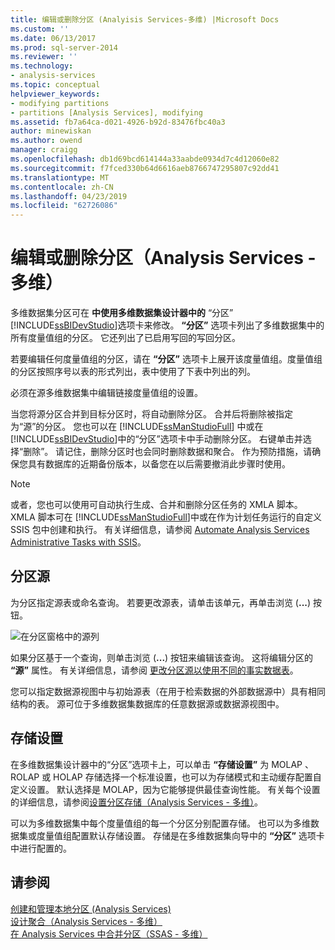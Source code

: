 ```yaml
---
title: 编辑或删除分区 (Analyisis Services-多维) |Microsoft Docs
ms.custom: ''
ms.date: 06/13/2017
ms.prod: sql-server-2014
ms.reviewer: ''
ms.technology:
- analysis-services
ms.topic: conceptual
helpviewer_keywords:
- modifying partitions
- partitions [Analysis Services], modifying
ms.assetid: fb7a64ca-d021-4926-b92d-83476fbc40a3
author: minewiskan
ms.author: owend
manager: craigg
ms.openlocfilehash: db1d69bcd614144a33aabde0934d7c4d12060e82
ms.sourcegitcommit: f7fced330b64d6616aeb8766747295807c92dd41
ms.translationtype: MT
ms.contentlocale: zh-CN
ms.lasthandoff: 04/23/2019
ms.locfileid: "62726086"
---
```

# <a name="edit-or-delete-partitions-analyisis-services---multidimensional"></a>编辑或删除分区（Analysis Services - 多维）
  多维数据集分区可在 **中使用多维数据集设计器中的** “分区” [!INCLUDE[ssBIDevStudio](../../../includes/ssbidevstudio-md.md)]选项卡来修改。 **“分区”** 选项卡列出了多维数据集中的所有度量值组的分区。 它还列出了已启用写回的写回分区。  
  
 若要编辑任何度量值组的分区，请在 **“分区”** 选项卡上展开该度量值组。度量值组的分区按照序号以表的形式列出，表中使用了下表中列出的列。  
  
 必须在源多维数据集中编辑链接度量值组的设置。  
  
 当您将源分区合并到目标分区时，将自动删除分区。 合并后将删除被指定为“源”的分区。 您也可以在 [!INCLUDE[ssManStudioFull](../../../includes/ssmanstudiofull-md.md)] 中或在 [!INCLUDE[ssBIDevStudio](../../../includes/ssbidevstudio-md.md)]中的“分区”选项卡中手动删除分区。 右键单击并选择“删除”。 请记住，删除分区时也会同时删除数据和聚合。 作为预防措施，请确保您具有数据库的近期备份版本，以备您在以后需要撤消此步骤时使用。  
  
> [!NOTE]  
>  或者，您也可以使用可自动执行生成、合并和删除分区任务的 XMLA 脚本。 XMLA 脚本可在 [!INCLUDE[ssManStudioFull](../../../includes/ssmanstudiofull-md.md)]中或在作为计划任务运行的自定义 SSIS 包中创建和执行。 有关详细信息，请参阅 [Automate Analysis Services Administrative Tasks with SSIS](../instances/automate-analysis-services-administrative-tasks-with-ssis.md)。  
  
## <a name="partition-source"></a>分区源  
 为分区指定源表或命名查询。 若要更改源表，请单击该单元，再单击浏览 (**...**) 按钮。  
  
 ![在分区窗格中的源列](../media/ssas-partitionsource.png "分区窗格中的源列")  
  
 如果分区基于一个查询，则单击浏览 (**...**) 按钮来编辑该查询。 这将编辑分区的 **“源”** 属性。 有关详细信息，请参阅 [更改分区源以使用不同的事实数据表](change-a-partition-source-to-use-a-different-fact-table.md)。  
  
 您可以指定数据源视图中与初始源表（在用于检索数据的外部数据源中）具有相同结构的表。 源可位于多维数据集数据库的任意数据源或数据源视图中。  
  
## <a name="storage-settings"></a>存储设置  
 在多维数据集设计器中的“分区”选项卡上，可以单击 **“存储设置”** 为 MOLAP 、ROLAP 或 HOLAP 存储选择一个标准设置，也可以为存储模式和主动缓存配置自定义设置。 默认选择是 MOLAP，因为它能够提供最佳查询性能。 有关每个设置的详细信息，请参阅[设置分区存储（Analysis Services - 多维）](set-partition-storage-analysis-services-multidimensional.md)。  
  
 可以为多维数据集中每个度量值组的每一个分区分别配置存储。 也可以为多维数据集或度量值组配置默认存储设置。 存储是在多维数据集向导中的 **“分区”** 选项卡中进行配置的。  
  
## <a name="see-also"></a>请参阅  
 [创建和管理本地分区 (Analysis Services)](create-and-manage-a-local-partition-analysis-services.md)   
 [设计聚合（Analysis Services - 多维）](designing-aggregations-analysis-services-multidimensional.md)   
 [在 Analysis Services 中合并分区（SSAS - 多维）](merge-partitions-in-analysis-services-ssas-multidimensional.md)  
  
  
